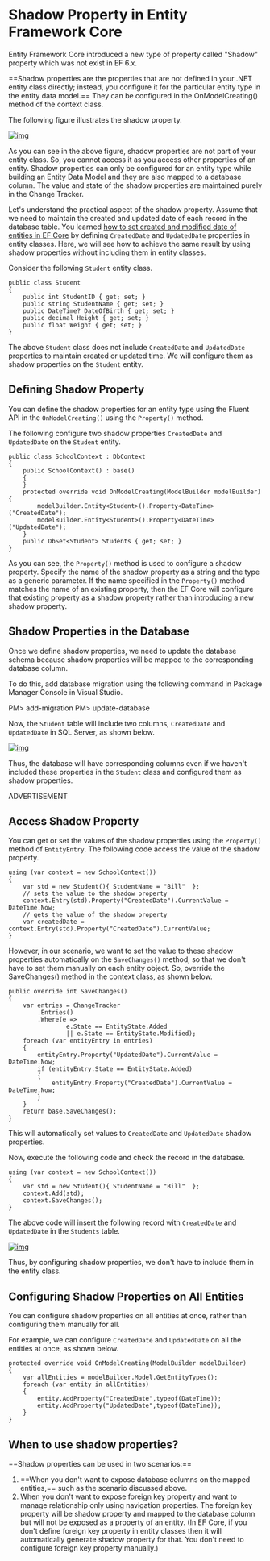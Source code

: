 # Shadow Property in Entity Framework Core

Entity Framework Core introduced a new type of property called "Shadow" property which was not exist in EF 6.x.

==Shadow properties are the properties that are not defined in your .NET entity class directly; instead, you configure it for the particular entity type in the entity data model.== They can be configured in the OnModelCreating() method of the context class.

The following figure illustrates the shadow property.

[![img](https://www.entityframeworktutorial.net/Images/efcore/shadow-property.png)](https://www.entityframeworktutorial.net/Images/efcore/shadow-property.png)

As you can see in the above figure, shadow properties are not part of your entity class. So, you cannot access it as you access other properties of an entity. Shadow properties can only be configured for an entity type while building an Entity Data Model and they are also mapped to a database column. The value and state of the shadow properties are maintained purely in the Change Tracker.

Let's understand the practical aspect of the shadow property. Assume that we need to maintain the created and updated date of each record in the database table. You learned [how to set created and modified date of entities in EF Core](https://www.entityframeworktutorial.net/faq/set-created-and-modified-date-in-efcore.aspx) by defining `CreatedDate` and `UpdatedDate` properties in entity classes. Here, we will see how to achieve the same result by using shadow properties without including them in entity classes.

Consider the following `Student` entity class.

```
public class Student
{
    public int StudentID { get; set; }
    public string StudentName { get; set; }
    public DateTime? DateOfBirth { get; set; }
    public decimal Height { get; set; }
    public float Weight { get; set; }
}
```

The above `Student` class does not include `CreatedDate` and `UpdatedDate` properties to maintain created or updated time. We will configure them as shadow properties on the `Student` entity.

## Defining Shadow Property

You can define the shadow properties for an entity type using the Fluent API in the `OnModelCreating()` using the `Property()` method.

The following configure two shadow properties `CreatedDate` and `UpdatedDate` on the `Student` entity.



```
public class SchoolContext : DbContext
{
    public SchoolContext() : base()
    {
    }  
    protected override void OnModelCreating(ModelBuilder modelBuilder) {
        modelBuilder.Entity<Student>().Property<DateTime>("CreatedDate");
        modelBuilder.Entity<Student>().Property<DateTime>("UpdatedDate");
    }
    public DbSet<Student> Students { get; set; }
}
```

As you can see, the `Property()` method is used to configure a shadow property. Specify the name of the shadow property as a string and the type as a generic parameter. If the name specified in the `Property()` method matches the name of an existing property, then the EF Core will configure that existing property as a shadow property rather than introducing a new shadow property.

## Shadow Properties in the Database

Once we define shadow properties, we need to update the database schema because shadow properties will be mapped to the corresponding database column.

To do this, add database migration using the following command in Package Manager Console in Visual Studio.

PM> add-migration <migration-name>
PM> update-database

Now, the `Student` table will include two columns, `CreatedDate` and `UpdatedDate` in SQL Server, as shown below.

[![img](https://www.entityframeworktutorial.net/Images/efcore/shadow-property-in-db.png)](https://www.entityframeworktutorial.net/Images/efcore/shadow-property-in-db.png)

Thus, the database will have corresponding columns even if we haven't included these properties in the `Student` class and configured them as shadow properties.

ADVERTISEMENT

## Access Shadow Property

You can get or set the values of the shadow properties using the `Property()` method of `EntityEntry`. The following code access the value of the shadow property.

```
using (var context = new SchoolContext())
{
    var std = new Student(){ StudentName = "Bill"  };    
    // sets the value to the shadow property
    context.Entry(std).Property("CreatedDate").CurrentValue = DateTime.Now;
    // gets the value of the shadow property
    var createdDate = context.Entry(std).Property("CreatedDate").CurrentValue; 
}
```

However, in our scenario, we want to set the value to these shadow properties automatically on the `SaveChanges()` method, so that we don't have to set them manually on each entity object. So, override the SaveChanges() method in the context class, as shown below.

```
public override int SaveChanges()
{
    var entries = ChangeTracker
        .Entries()
        .Where(e =>
                e.State == EntityState.Added
                || e.State == EntityState.Modified);
    foreach (var entityEntry in entries)
    {
        entityEntry.Property("UpdatedDate").CurrentValue = DateTime.Now;
        if (entityEntry.State == EntityState.Added)
        {
            entityEntry.Property("CreatedDate").CurrentValue = DateTime.Now;
        }
    }
    return base.SaveChanges();
}
```

This will automatically set values to `CreatedDate` and `UpdatedDate` shadow properties.

Now, execute the following code and check the record in the database.

```
using (var context = new SchoolContext())
{
    var std = new Student(){ StudentName = "Bill"  };
    context.Add(std);
    context.SaveChanges();
}
```

The above code will insert the following record with `CreatedDate` and `UpdatedDate` in the `Students` table.

[![img](https://www.entityframeworktutorial.net/Images/efcore/db-record.png)](https://www.entityframeworktutorial.net/Images/efcore/db-record.png)

Thus, by configuring shadow properties, we don't have to include them in the entity class.

## Configuring Shadow Properties on All Entities

You can configure shadow properties on all entities at once, rather than configuring them manually for all.

For example, we can configure `CreatedDate` and `UpdatedDate` on all the entities at once, as shown below.

```
protected override void OnModelCreating(ModelBuilder modelBuilder)
{
    var allEntities = modelBuilder.Model.GetEntityTypes();
    foreach (var entity in allEntities)
    {
        entity.AddProperty("CreatedDate",typeof(DateTime));
        entity.AddProperty("UpdatedDate",typeof(DateTime));
    }
}
```

## When to use shadow properties?

==Shadow properties can be used in two scenarios:==

1. ==When you don't want to expose database columns on the mapped entities,== such as the scenario discussed above.
2. When you don't want to expose foreign key property and want to manage relationship only using navigation properties. The foreign key property will be shadow property and mapped to the database column but will not be exposed as a property of an entity. (In EF Core, if you don't define foreign key property in entity classes then it will automatically generate shadow property for that. You don't need to configure foreign key property manually.)